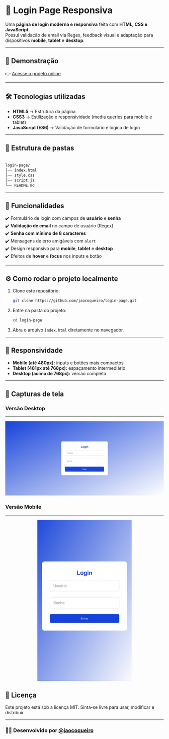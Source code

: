 # 🔑 Login Page Responsiva

Uma **página de login moderna e responsiva** feita com **HTML, CSS e JavaScript**.  
Possui validação de email via Regex, feedback visual e adaptação para dispositivos **mobile**, **tablet** e **desktop**.

---

## 🚀 Demonstração

👉 [Acesse o projeto online](https://login-page-lac-alpha.vercel.app/)  

---

## 🛠️ Tecnologias utilizadas

- **HTML5** → Estrutura da página  
- **CSS3** → Estilização e responsividade (media queries para mobile e tablet)  
- **JavaScript (ES6)** → Validação de formulário e lógica de login  

---

## 📂 Estrutura de pastas

```

login-page/
│── index.html
│── style.css
│── script.js
└── README.md

````

---

## 📖 Funcionalidades

✔️ Formulário de login com campos de **usuário** e **senha**  
✔️ **Validação de email** no campo de usuário (Regex)  
✔️ **Senha com mínimo de 8 caracteres**  
✔️ Mensagens de erro amigáveis com `alert`  
✔️ Design responsivo para **mobile**, **tablet** e **desktop**  
✔️ Efeitos de **hover** e **focus** nos inputs e botão  

---

## ⚙️ Como rodar o projeto localmente

1. Clone este repositório:
   ```bash
   git clone https://github.com/jaocoqueiro/login-page.git
   ```
2. Entre na pasta do projeto:

   ```bash
   cd login-page
   ```

3. Abra o arquivo `index.html` diretamente no navegador.

---

## 📱 Responsividade

* **Mobile (até 480px):** inputs e botões mais compactos
* **Tablet (481px até 768px):** espaçamento intermediário
* **Desktop (acima de 768px):** versão completa

---

## 📸 Capturas de tela

### Versão Desktop
---
<div align="center">
  <img src="prints/print-desktop.png" alt="Versão Desktop do Login" width="600">
</div>

### Versão Mobile
---
<div align="center">
  <img src="prints/print-mobile.jpeg" alt="Versão Mobile do Login" width="300">
</div>

## 📄 Licença

Este projeto está sob a licença MIT.
Sinta-se livre para usar, modificar e distribuir.

---

### 👨‍💻 Desenvolvido por [@jaocoqueiro](https://github.com/jaocoqueiro)
